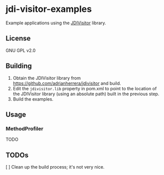 jdi-visitor-examples
====================

Example applications using the [JDIVisitor](https://github.com/adrianherrera/jdivisitor) library.

## License
GNU GPL v2.0

## Building
1. Obtain the JDIVisitor library from https://github.com/adrianherrera/jdivisitor and build.
2. Edit the `jdivisitor.lib` property in pom.xml to point to the location of the JDIVisitor library (using an absolute path) built in the previous step.
3. Build the examples.

## Usage
### MethodProfiler
TODO

## TODOs
[ ] Clean up the build process; it's not very nice.

